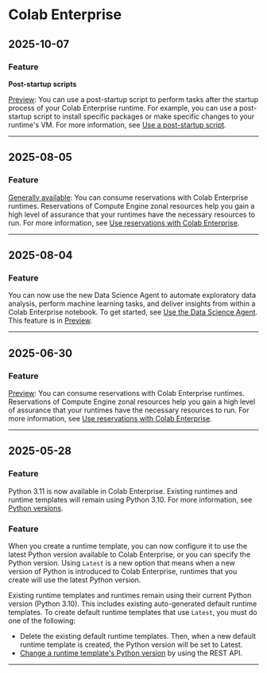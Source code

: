 # Colab Enterprise

## 2025-10-07

### Feature

**Post-startup scripts**

[Preview](https://cloud.google.com/products#product-launch-stages): You can
use a post-startup script to perform tasks after the startup process
of your Colab Enterprise runtime. For example, you can use
a post-startup script to install specific packages or make specific
changes to your runtime's VM. For more information, see
[Use a post-startup script](https://cloud.google.com/colab/docs/post-startup-script).

---
## 2025-08-05

### Feature

[Generally available](https://cloud.google.com/products#product-launch-stages): You can consume reservations with Colab Enterprise runtimes. Reservations of Compute Engine zonal resources help you gain a high level of assurance that your runtimes have the necessary resources to run. For more information, see [Use reservations with Colab Enterprise](https://cloud.google.com/colab/docs/reservations).

---
## 2025-08-04

### Feature

You can now use the new Data Science Agent to automate exploratory data analysis, perform machine learning tasks, and deliver insights from within a Colab Enterprise notebook. To get started, see [Use the Data Science Agent](https://cloud.google.com/colab/docs/use-data-science-agent). This feature is in [Preview](https://cloud.google.com/products#product-launch-stages).

---
## 2025-06-30

### Feature

[Preview](https://cloud.google.com/products#product-launch-stages): You can consume reservations with Colab Enterprise runtimes. Reservations of Compute Engine zonal resources help you gain a high level of assurance that your runtimes have the necessary resources to run. For more information, see [Use reservations with Colab Enterprise](https://cloud.google.com/colab/docs/reservations).

---
## 2025-05-28

### Feature

Python 3.11 is now available in Colab Enterprise. Existing runtimes and runtime templates will remain using Python 3.10. For more information, see [Python versions](https://cloud.google.com/colab/docs/runtimes#python).

### Feature

When you create a runtime template, you can now configure it to use the latest Python version available to Colab Enterprise, or you can specify the Python version. Using `Latest` is a new option that means when a new version of Python is introduced to Colab Enterprise, runtimes that you create will use the latest Python version.

Existing runtime templates and runtimes remain using their current Python version (Python 3.10). This includes existing auto-generated default runtime templates. To create default runtime templates that use `Latest`, you must do one of the following:

* Delete the existing default runtime templates. Then, when a new default runtime template is created, the Python version will be set to Latest.
* [Change a runtime template's Python version](https://cloud.google.com/colab/docs/runtimes#change-python-version) by using the REST API.

---
